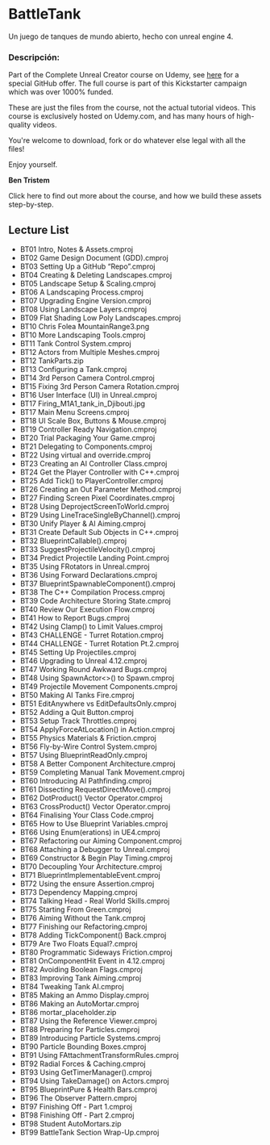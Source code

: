 # BattleTank
Un juego de tanques de mundo abierto, hecho con unreal engine 4.

### Descripción:
Part of the Complete Unreal Creator course on Udemy, see [here](https://www.udemy.com/unrealcourse/) for a special GitHub offer. The full course is part of this Kickstarter campaign which was over 1000% funded.

These are just the files from the course, not the actual tutorial videos. This course is exclusively hosted on Udemy.com, and has many hours of high-quality videos.

You're welcome to download, fork or do whatever else legal with all the files!

Enjoy yourself.

**Ben Tristem**

Click here to find out more about the course, and how we build these assets step-by-step.

## Lecture List
* BT01 Intro, Notes & Assets.cmproj
* BT02 Game Design Document (GDD).cmproj
* BT03 Setting Up a GitHub “Repo”.cmproj
* BT04 Creating & Deleting Landscapes.cmproj
* BT05 Landscape Setup & Scaling.cmproj
* BT06 A Landscaping Process.cmproj
* BT07 Upgrading Engine Version.cmproj
* BT08 Using Landscape Layers.cmproj
* BT09 Flat Shading Low Poly Landscapes.cmproj
* BT10 Chris Folea MountainRange3.png
* BT10 More Landscaping Tools.cmproj
* BT11 Tank Control System.cmproj
* BT12 Actors from Multiple Meshes.cmproj
* BT12 TankParts.zip
* BT13 Configuring a Tank.cmproj
* BT14 3rd Person Camera Control.cmproj
* BT15 Fixing 3rd Person Camera Rotation.cmproj
* BT16 User Interface (UI) in Unreal.cmproj
* BT17 Firing_M1A1_tank_in_Djibouti.jpg
* BT17 Main Menu Screens.cmproj
* BT18 UI Scale Box, Buttons & Mouse.cmproj
* BT19 Controller Ready Navigation.cmproj
* BT20 Trial Packaging Your Game.cmproj
* BT21 Delegating to Components.cmproj
* BT22 Using virtual and override.cmproj
* BT23 Creating an AI Controller Class.cmproj
* BT24 Get the Player Controller with C++.cmproj
* BT25 Add Tick() to PlayerController.cmproj
* BT26 Creating an Out Parameter Method.cmproj
* BT27 Finding Screen Pixel Coordinates.cmproj
* BT28 Using DeprojectScreenToWorld.cmproj
* BT29 Using LineTraceSingleByChannel().cmproj
* BT30 Unify Player & AI Aiming.cmproj
* BT31 Create Default Sub Objects in C++.cmproj
* BT32 BlueprintCallable().cmproj
* BT33 SuggestProjectileVelocity().cmproj
* BT34 Predict Projectile Landing Point.cmproj
* BT35 Using FRotators in Unreal.cmproj
* BT36 Using Forward Declarations.cmproj
* BT37 BlueprintSpawnableComponent().cmproj
* BT38 The C++ Compilation Process.cmproj
* BT39 Code Architecture Storing State.cmproj
* BT40 Review Our Execution Flow.cmproj
* BT41 How to Report Bugs.cmproj
* BT42 Using Clamp() to Limit Values.cmproj
* BT43 CHALLENGE - Turret Rotation.cmproj
* BT44 CHALLENGE - Turret Rotation Pt.2.cmproj
* BT45 Setting Up Projectiles.cmproj
* BT46 Upgrading to Unreal 4.12.cmproj
* BT47 Working Round Awkward Bugs.cmproj
* BT48 Using SpawnActor<>() to Spawn.cmproj
* BT49 Projectile Movement Components.cmproj
* BT50 Making AI Tanks Fire.cmproj
* BT51 EditAnywhere vs EditDefaultsOnly.cmproj
* BT52 Adding a Quit Button.cmproj
* BT53 Setup Track Throttles.cmproj
* BT54 ApplyForceAtLocation() in Action.cmproj
* BT55 Physics Materials & Friction.cmproj
* BT56 Fly-by-Wire Control System.cmproj
* BT57 Using BlueprintReadOnly.cmproj
* BT58 A Better Component Architecture.cmproj
* BT59 Completing Manual Tank Movement.cmproj
* BT60 Introducing AI Pathfinding.cmproj
* BT61 Dissecting RequestDirectMove().cmproj
* BT62 DotProduct() Vector Operator.cmproj
* BT63 CrossProduct() Vector Operator.cmproj
* BT64 Finalising Your Class Code.cmproj
* BT65 How to Use Blueprint Variables.cmproj
* BT66 Using Enum(erations) in UE4.cmproj
* BT67 Refactoring our Aiming Component.cmproj
* BT68 Attaching a Debugger to Unreal.cmproj
* BT69 Constructor & Begin Play Timing.cmproj
* BT70 Decoupling Your Architecture.cmproj
* BT71 BlueprintImplementableEvent.cmproj
* BT72 Using the ensure Assertion.cmproj
* BT73 Dependency Mapping.cmproj
* BT74 Talking Head - Real World Skills.cmproj
* BT75 Starting From Green.cmproj
* BT76 Aiming Without the Tank.cmproj
* BT77 Finishing our Refactoring.cmproj
* BT78 Adding TickComponent() Back.cmproj
* BT79 Are Two Floats Equal?.cmproj
* BT80 Programmatic Sideways Friction.cmproj
* BT81 OnComponentHit Event in 4.12.cmproj
* BT82 Avoiding Boolean Flags.cmproj
* BT83 Improving Tank Aiming.cmproj
* BT84 Tweaking Tank AI.cmproj
* BT85 Making an Ammo Display.cmproj
* BT86 Making an AutoMortar.cmproj
* BT86 mortar_placeholder.zip
* BT87 Using the Reference Viewer.cmproj
* BT88 Preparing for Particles.cmproj
* BT89 Introducing Particle Systems.cmproj
* BT90 Particle Bounding Boxes.cmproj
* BT91 Using FAttachmentTransformRules.cmproj
* BT92 Radial Forces & Caching.cmproj
* BT93 Using GetTimerManager().cmproj
* BT94 Using TakeDamage() on Actors.cmproj
* BT95 BlueprintPure & Health Bars.cmproj
* BT96 The Observer Pattern.cmproj
* BT97 Finishing Off - Part 1.cmproj
* BT98 Finishing Off - Part 2.cmproj
* BT98 Student AutoMortars.zip
* BT99 BattleTank Section Wrap-Up.cmproj

